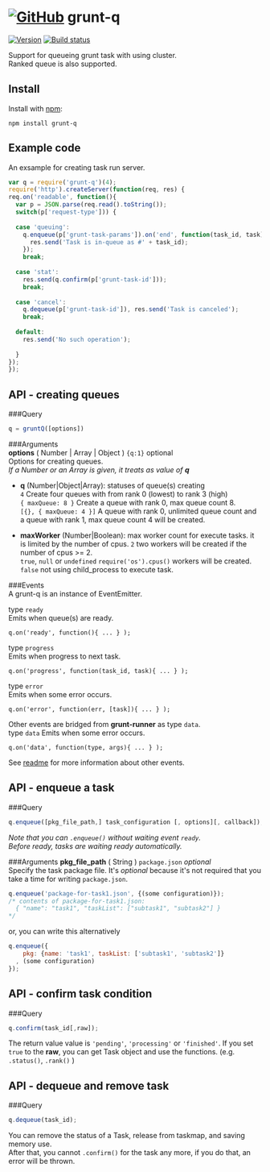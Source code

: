# [![GitHub](https://travis-ci.org/images/icons/github.png)](https://github.com/ystskm/node-grunt-q) grunt-q
  
[![Version](https://badge.fury.io/js/grunt-q.png)](https://npmjs.org/package/grunt-q)
[![Build status](https://travis-ci.org/ystskm/node-grunt-q.png)](https://travis-ci.org/ystskm/node-grunt-q)
  
Support for queueing grunt task with using cluster.  
Ranked queue is also supported.

## Install

Install with [npm](http://npmjs.org/):

    npm install grunt-q

## Example code
An exsample for creating task run server.
```js
var q = require('grunt-q')(4);
require('http').createServer(function(req, res) {
req.on('readable', function(){
  var p = JSON.parse(req.read().toString());
  switch(p['request-type'])) {
  
  case 'queuing':
    q.enqueue(p['grunt-task-params']).on('end', function(task_id, task) {
      res.send('Task is in-queue as #' + task_id);
    });
    break;
    
  case 'stat':
    res.send(q.confirm(p['grunt-task-id']));
    break;
    
  case 'cancel':
    q.dequeue(p['grunt-task-id']), res.send('Task is canceled');
    break;
    
  default:
    res.send('No such operation');
  
  }
});
});
```

## API - creating queues
###Query
```js
q = gruntQ([options])
```

###Arguments  
**options** ( Number | Array | Object ) `{q:1}` optional  
Options for creating queues.  
_If a Number or an Array is given, it treats as value of **q**_  
- __q__ (Number|Object|Array): statuses of queue(s) creating  
    `4`	Create four queues with from rank 0 (lowest) to rank 3 (high)  
    `{ maxQueue: 8 }`	Create a queue  with rank 0, max queue count 8.  
    `[{}, { maxQueue: 4 }]`	A queue with rank 0, unlimited queue count and a queue with rank 1, max queue count 4 will be created.  
  
- __maxWorker__ (Number|Boolean): max worker count for execute tasks. it is limited by the number of cpus.
    `2`	two workers will be created if the number of cpus >= 2.  
    `true`, `null` or `undefined`	`require('os').cpus()` workers will be created.  
    `false`	not using child_process to execute task.  

###Events  
A grunt-q is an instance of EventEmitter.  
  
type `ready`  
  Emits when queue(s) are ready.  
  ```
  q.on('ready', function(){ ... } );
  ```
  
type `progress`  
  Emits when progress to next task.  
  ```
  q.on('progress', function(task_id, task){ ... } );
  ```
type `error`  
  Emits when some error occurs.  
  ```
  q.on('error', function(err, [task]){ ... } );
  ```
  
Other events are bridged from __grunt-runner__ as type `data`.  
type `data`
  Emits when some error occurs.  
  ```
  q.on('data', function(type, args){ ... } );
  ```
  
See [readme](https://github.com/ystskm/node-grunt-runner/blob/master/README.md) for more information about other events.

## API - enqueue a task
###Query
```js
q.enqueue([pkg_file_path,] task_configuration [, options][, callback]);
```
_Note that you can `.enqueue()` without waiting event `ready`._  
_Before ready, tasks are waiting ready automatically._  
  
###Arguments
**pkg_file_path** ( String ) `package.json` _optional_  
Specify the task package file. It's _optional_ because it's not required that you
 take a time for writing `package.json`.  
```js
q.enqueue('package-for-task1.json', {(some configuration)});
/* contents of package-for-task1.json:
  { "name": "task1", "taskList": ["subtask1", "subtask2"] }
*/
```
or, you can write this alternatively
```js
q.enqueue({
    pkg: {name: 'task1', taskList: ['subtask1', 'subtask2']}
  , (some configuration)
});
```
  
## API - confirm task condition
###Query
```js
q.confirm(task_id[,raw]);
```
The return value value is `'pending'`, `'processing'` or `'finished'`.
If you set `true` to the **raw**, you can get Task object and use the functions. (e.g. `.status()`, `.rank()` )  
  
## API - dequeue and remove task
###Query
```js
q.dequeue(task_id);
```
You can remove the status of a Task, release from taskmap, and saving memory use.  
After that, you cannot `.confirm()` for the task any more, if you do that, an error will be thrown.  
  
